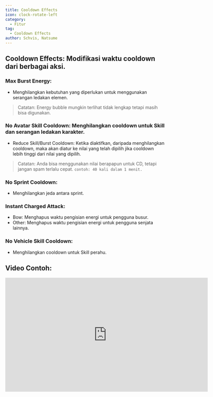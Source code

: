 ```yaml
---
title: Cooldown Effects
icon: clock-rotate-left
category:
  - Fitur
tag:
  - Cooldown Effects
author: Schvis, Natsume
---
```


## Cooldown Effects:  Modifikasi waktu cooldown dari berbagai aksi.
### Max Burst Energy:
- Menghilangkan kebutuhan yang diperlukan untuk menggunakan serangan ledakan elemen.
> Catatan: Energy bubble mungkin terlihat tidak lengkap tetapi masih bisa digunakan.
### No Avatar Skill Cooldown: Menghilangkan cooldown untuk Skill dan serangan ledakan karakter.
- Reduce Skill/Burst Cooldown: Ketika diaktifkan, daripada menghilangkan cooldown, maka akan diatur ke nilai yang telah dipilih jika cooldown lebih tinggi dari nilai yang dipilih.
> Catatan: Anda bisa menggunakan nilai berapapun untuk CD, tetapi jangan spam terlalu cepat. `contoh: 40 kali dalam 1 menit.`
### No Sprint Cooldown:
- Menghilangkan jeda antara sprint.
### Instant Charged Attack:
- Bow: Menghapus waktu pengisian energi untuk pengguna busur.
- Other: Menghapus waktu pengisian energi untuk pengguna senjata lainnya.
### No Vehicle Skill Cooldown:
- Menghilangkan cooldown untuk Skill perahu.

## Video Contoh:

<iframe width="640" height="360" src="https://www.youtube.com/embed/qv5ykSL3Ojw?list=PL5eI1Tb64p56g27qfYk7VuFTz4FK6YrKa" title="Korepi - Cooldown Effects" frameborder="0" allow="accelerometer; autoplay; clipboard-write; encrypted-media; gyroscope; picture-in-picture; web-share" allowfullscreen></iframe>